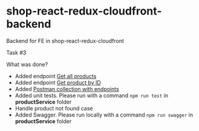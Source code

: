 # shop-react-redux-cloudfront-backend
Backend for FE in shop-react-redux-cloudfront 

Task #3

What was done?

* Added endpoint [Get all products](https://dlamfdwrnf.execute-api.us-east-1.amazonaws.com/dev/products)
* Added endpoint [Get product by ID](https://dlamfdwrnf.execute-api.us-east-1.amazonaws.com/dev/products/PRODUCT_ID)
* Added [Postman collection with endpoints]('./Products%20Service%20%28AWS%20Training%29.postman_collection.json')
* Added unit tests. Please run with a command `npm run test` in **productService** folder
* Handle product not found case
* Added Swagger. Please run locally with a command `npm run swagger` in **productService** folder
